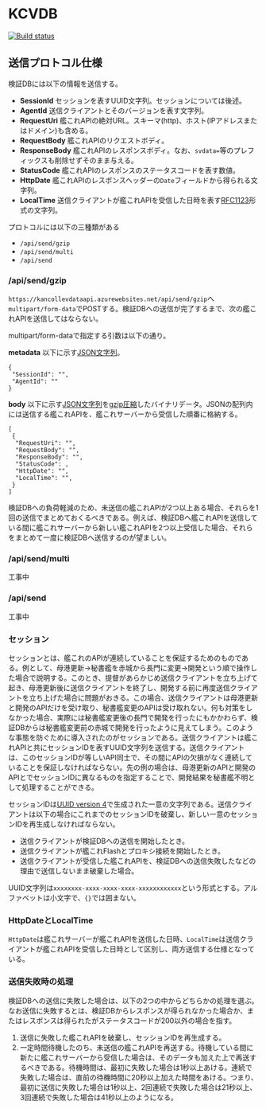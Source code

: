 # KCVDB

[![Build status](https://ci.appveyor.com/api/projects/status/hlkqwn71322y07v4?svg=true)](https://ci.appveyor.com/project/kancolleverifyteam/kcvdb-client)

## 送信プロトコル仕様
検証DBには以下の情報を送信する。
- **SessionId** セッションを表すUUID文字列。セッションについては後述。
- **AgentId** 送信クライアントとそのバージョンを表す文字列。
- **RequestUri** 艦これAPIの絶対URL。スキーマ(http)、ホスト(IPアドレスまたはドメイン)も含める。
- **RequestBody** 艦これAPIのリクエストボディ。
- **ResponseBody** 艦これAPIのレスポンスボディ。なお、`svdata=`等のプレフィックスも削除せずそのまま与える。
- **StatusCode** 艦これAPIのレスポンスのステータスコードを表す数値。
- **HttpDate** 艦これAPIのレスポンスヘッダーの`Date`フィールドから得られる文字列。
- **LocalTime** 送信クライアントが艦これAPIを受信した日時を表す[RFC1123](https://www.ietf.org/rfc/rfc1123.txt)形式の文字列。

プロトコルには以下の三種類がある
- `/api/send/gzip`
- `/api/send/multi`
- `/api/send`

### /api/send/gzip
`https://kancollevdataapi.azurewebsites.net/api/send/gzip`へ`multipart/form-data`でPOSTする。検証DBへの送信が完了するまで、次の艦これAPIを送信してはならない。

multipart/form-dataで指定する引数は以下の通り。

**metadata** 以下に示す[JSON文字列](https://www.ietf.org/rfc/rfc7159.txt)。
```
{
 "SessionId": "",
 "AgentId": ""
}
```

**body** 以下に示す[JSON文字列](https://www.ietf.org/rfc/rfc7159.txt)を[gzip圧縮](https://www.ietf.org/rfc/rfc1952.txt)したバイナリデータ。JSONの配列内には送信する艦これAPIを、艦これサーバーから受信した順番に格納する。
```
[
 {
  "RequestUri": "",
  "RequestBody": "",
  "ResponseBody": "",
  "StatusCode": ,
  "HttpDate": "",
  "LocalTime": "",
 }
]
```

検証DBへの負荷軽減のため、未送信の艦これAPIが2つ以上ある場合、それらを1回の送信でまとめておくるべきである。例えば、検証DBへ艦これAPIを送信している間に艦これサーバーから新しい艦これAPIを2つ以上受信した場合、それらをまとめて一度に検証DBへ送信するのが望ましい。

### /api/send/multi
工事中

### /api/send
工事中

### セッション
セッションとは、艦これのAPIが連続していることを保証するためのものである。例として、母港更新→秘書艦を赤城から長門に変更→開発という順で操作した場合で説明する。このとき、提督があらかじめ送信クライアントを立ち上げて起き、母港更新後に送信クライアントを終了し、開発する前に再度送信クライアントを立ち上げた場合に問題がおきる。この場合、送信クライアントは母港更新と開発のAPIだけを受け取り、秘書艦変更のAPIは受け取れない。何も対策をしなかった場合、実際には秘書艦変更後の長門で開発を行ったにもかかわらず、検証DBからは秘書艦変更前の赤城で開発を行ったように見えてしまう。このような事態を防ぐために導入されたのがセッションである。送信クライアントは艦これAPIと共にセッションIDを表すUUID文字列を送信する。送信クライアントは、このセッションIDが等しいAPI同士で、その間にAPIの欠損がなく連続していることを保証しなければならない。先の例の場合は、母港更新のAPIと開発のAPIとでセッションIDに異なるものを指定することで、開発結果を秘書艦不明として処理することができる。

セッションIDは[UUID version 4](https://www.ietf.org/rfc/rfc4122.txt)で生成された一意の文字列である。送信クライアントは以下の場合にこれまでのセッションIDを破棄し、新しい一意のセッションIDを再生成しなければならない。
- 送信クライアントが検証DBへの送信を開始したとき。
- 送信クライアントが艦これFlashとプロキシ接続を開始したとき。
- 送信クライアントが受信した艦これAPIを、検証DBへの送信失敗したなどの理由で送信しないまま破棄した場合。

UUID文字列は`xxxxxxxx-xxxx-xxxx-xxxx-xxxxxxxxxxxx`という形式とする。アルファベットは小文字で、`{}`では囲まない。

### HttpDateとLocalTime
`HttpDate`は艦これサーバーが艦これAPIを送信した日時、`LocalTime`は送信クライアントが艦これAPIを受信した日時として区別し、両方送信する仕様となっている。

### 送信失敗時の処理
検証DBへの送信に失敗した場合は、以下の2つの中からどちらかの処理を選ぶ。なお送信に失敗するとは、検証DBからレスポンスが得られなかった場合か、またはレスポンスは得られたがステータスコードが200以外の場合を指す。

1. 送信に失敗した艦これAPIを破棄し、セッションIDを再生成する。
2. 一定時間待機したのち、未送信の艦これAPIを再送する。待機している間に新たに艦これサーバーから受信した場合は、そのデータも加えた上で再送するべきである。待機時間は、最初に失敗した場合は1秒以上あける。連続で失敗した場合は、直前の待機時間に20秒以上加えた時間をあける。つまり、最初に送信に失敗した場合は1秒以上、2回連続で失敗した場合は21秒以上、3回連続で失敗した場合は41秒以上のようになる。
